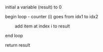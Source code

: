 initial a variable (result) to 0

begin loop - counter (i) goes from idx1 to idx2

&nbsp; &nbsp; &nbsp; &nbsp; add item at index i to result

end loop

return result